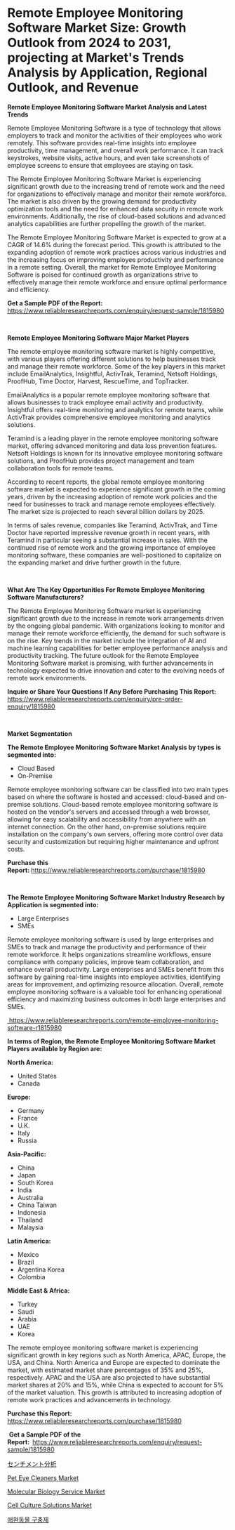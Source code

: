 <p><h1>Remote Employee Monitoring Software Market Size: Growth Outlook from 2024 to 2031, projecting at Market's Trends Analysis by Application, Regional Outlook, and Revenue</h1></p><p><strong>Remote Employee Monitoring Software Market Analysis and Latest Trends</strong></p>
<p><p>Remote Employee Monitoring Software is a type of technology that allows employers to track and monitor the activities of their employees who work remotely. This software provides real-time insights into employee productivity, time management, and overall work performance. It can track keystrokes, website visits, active hours, and even take screenshots of employee screens to ensure that employees are staying on task.</p><p>The Remote Employee Monitoring Software Market is experiencing significant growth due to the increasing trend of remote work and the need for organizations to effectively manage and monitor their remote workforce. The market is also driven by the growing demand for productivity optimization tools and the need for enhanced data security in remote work environments. Additionally, the rise of cloud-based solutions and advanced analytics capabilities are further propelling the growth of the market.</p><p>The Remote Employee Monitoring Software Market is expected to grow at a CAGR of 14.6% during the forecast period. This growth is attributed to the expanding adoption of remote work practices across various industries and the increasing focus on improving employee productivity and performance in a remote setting. Overall, the market for Remote Employee Monitoring Software is poised for continued growth as organizations strive to effectively manage their remote workforce and ensure optimal performance and efficiency.</p></p>
<p><strong>Get a Sample PDF of the Report:&nbsp;</strong> <a href="https://www.reliableresearchreports.com/enquiry/request-sample/1815980">https://www.reliableresearchreports.com/enquiry/request-sample/1815980</a></p>
<p>&nbsp;</p>
<p><strong>Remote Employee Monitoring Software Major Market Players</strong></p>
<p><p>The remote employee monitoring software market is highly competitive, with various players offering different solutions to help businesses track and manage their remote workforce. Some of the key players in this market include EmailAnalytics, Insightful, ActivTrak, Teramind, Netsoft Holdings, ProofHub, Time Doctor, Harvest, RescueTime, and TopTracker.</p><p>EmailAnalytics is a popular remote employee monitoring software that allows businesses to track employee email activity and productivity. Insightful offers real-time monitoring and analytics for remote teams, while ActivTrak provides comprehensive employee monitoring and analytics solutions.</p><p>Teramind is a leading player in the remote employee monitoring software market, offering advanced monitoring and data loss prevention features. Netsoft Holdings is known for its innovative employee monitoring software solutions, and ProofHub provides project management and team collaboration tools for remote teams.</p><p>According to recent reports, the global remote employee monitoring software market is expected to experience significant growth in the coming years, driven by the increasing adoption of remote work policies and the need for businesses to track and manage remote employees effectively. The market size is projected to reach several billion dollars by 2025.</p><p>In terms of sales revenue, companies like Teramind, ActivTrak, and Time Doctor have reported impressive revenue growth in recent years, with Teramind in particular seeing a substantial increase in sales. With the continued rise of remote work and the growing importance of employee monitoring software, these companies are well-positioned to capitalize on the expanding market and drive further growth in the future.</p></p>
<p>&nbsp;</p>
<p><strong>What Are The Key Opportunities For Remote Employee Monitoring Software Manufacturers?</strong></p>
<p><p>The Remote Employee Monitoring Software market is experiencing significant growth due to the increase in remote work arrangements driven by the ongoing global pandemic. With organizations looking to monitor and manage their remote workforce efficiently, the demand for such software is on the rise. Key trends in the market include the integration of AI and machine learning capabilities for better employee performance analysis and productivity tracking. The future outlook for the Remote Employee Monitoring Software market is promising, with further advancements in technology expected to drive innovation and cater to the evolving needs of remote work environments.</p></p>
<p><strong>Inquire or Share Your Questions If Any Before Purchasing This Report:</strong> <a href="https://www.reliableresearchreports.com/enquiry/pre-order-enquiry/1815980">https://www.reliableresearchreports.com/enquiry/pre-order-enquiry/1815980</a></p>
<p>&nbsp;</p>
<p><strong>Market Segmentation</strong></p>
<p><strong>The Remote Employee Monitoring Software Market Analysis by types is segmented into:</strong></p>
<p><ul><li>Cloud Based</li><li>On-Premise</li></ul></p>
<p><p>Remote employee monitoring software can be classified into two main types based on where the software is hosted and accessed: cloud-based and on-premise solutions. Cloud-based remote employee monitoring software is hosted on the vendor's servers and accessed through a web browser, allowing for easy scalability and accessibility from anywhere with an internet connection. On the other hand, on-premise solutions require installation on the company's own servers, offering more control over data security and customization but requiring higher maintenance and upfront costs.</p></p>
<p><strong>Purchase this Report:&nbsp;</strong><a href="https://www.reliableresearchreports.com/purchase/1815980">https://www.reliableresearchreports.com/purchase/1815980</a></p>
<p>&nbsp;</p>
<p><strong>The Remote Employee Monitoring Software Market Industry Research by Application is segmented into:</strong></p>
<p><ul><li>Large Enterprises</li><li>SMEs</li></ul></p>
<p><p>Remote employee monitoring software is used by large enterprises and SMEs to track and manage the productivity and performance of their remote workforce. It helps organizations streamline workflows, ensure compliance with company policies, improve team collaboration, and enhance overall productivity. Large enterprises and SMEs benefit from this software by gaining real-time insights into employee activities, identifying areas for improvement, and optimizing resource allocation. Overall, remote employee monitoring software is a valuable tool for enhancing operational efficiency and maximizing business outcomes in both large enterprises and SMEs.</p></p>
<p><a href="https://www.reliableresearchreports.com/remote-employee-monitoring-software-r1815980">&nbsp;https://www.reliableresearchreports.com/remote-employee-monitoring-software-r1815980</a></p>
<p><strong>In terms of Region, the Remote Employee Monitoring Software Market Players available by Region are:</strong></p>
<p>
    <p> <strong> North America: </strong>
        <ul>
            <li>United States</li>
            <li>Canada</li>
        </ul>
        </p> 
    <p> <strong> Europe: </strong>
        <ul>
            <li>Germany</li>
            <li>France</li>
            <li>U.K.</li>
            <li>Italy</li>
            <li>Russia</li>
        </ul>
        </p> 
    <p> <strong> Asia-Pacific: </strong>
        <ul>
            <li>China</li>
            <li>Japan</li>
            <li>South Korea</li>
            <li>India</li>
            <li>Australia</li>
            <li>China Taiwan</li>
            <li>Indonesia</li>
            <li>Thailand</li>
            <li>Malaysia</li>
        </ul>
        </p> 
    <p> <strong> Latin America: </strong>
        <ul>
            <li>Mexico</li>
            <li>Brazil</li>
            <li>Argentina Korea</li>
            <li>Colombia</li>
        </ul>
        </p> 
    <p> <strong> Middle East & Africa: </strong>
        <ul>
            <li>Turkey</li>
            <li>Saudi</li>
            <li>Arabia</li>
            <li>UAE</li>
            <li>Korea</li>
        </ul>
    </p>
    </p>
<p><p>The remote employee monitoring software market is experiencing significant growth in key regions such as North America, APAC, Europe, the USA, and China. North America and Europe are expected to dominate the market, with estimated market share percentages of 35% and 25%, respectively. APAC and the USA are also projected to have substantial market shares at 20% and 15%, while China is expected to account for 5% of the market valuation. This growth is attributed to increasing adoption of remote work practices and advancements in technology.</p></p>
<p><strong>Purchase this Report: </strong><a href="https://www.reliableresearchreports.com/purchase/1815980">https://www.reliableresearchreports.com/purchase/1815980</a></p>
<p>&nbsp;<strong>Get a Sample PDF of the Report:&nbsp;&nbsp;</strong><a href="https://www.reliableresearchreports.com/enquiry/request-sample/1815980">https://www.reliableresearchreports.com/enquiry/request-sample/1815980</a></p>
<p><strong></strong></p>
<p><p><a href="https://medium.com/@abdielkilback/%E3%82%BB%E3%83%B3%E3%83%81%E3%83%A1%E3%83%B3%E3%83%88%E3%82%A2%E3%83%8A%E3%83%AA%E3%83%86%E3%82%A3%E3%82%AF%E3%82%B9%E5%B8%82%E5%A0%B4%E8%A6%8F%E6%A8%A1-%E5%B8%82%E5%A0%B4%E5%B1%95%E6%9C%9B%E3%81%A8%E5%B8%82%E5%A0%B4%E4%BA%88%E6%B8%AC-2024%E5%B9%B4%E3%81%8B%E3%82%892031%E5%B9%B4-82d6929e3e22">センチメント分析</a></p><p><a href="https://www.linkedin.com/pulse/pet-eye-cleaners-market-insights-players-forecast-till-2031-y8u4c">Pet Eye Cleaners Market</a></p><p><a href="https://github.com/timeliteaut/Market-Research-Report-List-2/blob/main/molecular-biology-service-market.md">Molecular Biology Service Market</a></p><p><a href="https://github.com/seekum/Market-Research-Report-List-2/blob/main/cell-culture-solutions-market.md">Cell Culture Solutions Market</a></p><p><a href="https://medium.com/@constantinvon/%EC%95%A0%EC%99%84%EB%8F%99%EB%AC%BC-%EA%B5%AC%EC%B6%A9%EC%A0%9C-%EC%8B%9C%EC%9E%A5-%EB%B6%84%EC%84%9D-%EA%B8%80%EB%A1%9C%EB%B2%8C-%EC%82%B0%EC%97%85-%EC%A0%84%EB%A7%9D-%EB%B0%8F-%EC%98%88%EC%B8%A1-2024%EB%85%84%EB%B6%80%ED%84%B0-2031%EB%85%84%EA%B9%8C%EC%A7%80-d4cf8f6df8de">애완동물 구충제</a></p></p>